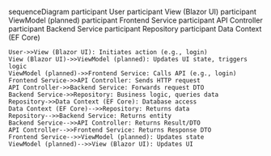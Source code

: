 sequenceDiagram
participant User
participant View (Blazor UI)
participant ViewModel (planned)
participant Frontend Service
participant API Controller
participant Backend Service
participant Repository
participant Data Context (EF Core)

    User->>View (Blazor UI): Initiates action (e.g., login)
    View (Blazor UI)->>ViewModel (planned): Updates UI state, triggers logic
    ViewModel (planned)->>Frontend Service: Calls API (e.g., login)
    Frontend Service->>API Controller: Sends HTTP request
    API Controller->>Backend Service: Forwards request DTO
    Backend Service->>Repository: Business logic, queries data
    Repository->>Data Context (EF Core): Database access
    Data Context (EF Core)-->>Repository: Returns data
    Repository-->>Backend Service: Returns entity
    Backend Service-->>API Controller: Returns Result/DTO
    API Controller-->>Frontend Service: Returns Response DTO
    Frontend Service-->>ViewModel (planned): Updates state
    ViewModel (planned)-->>View (Blazor UI): Updates UI
